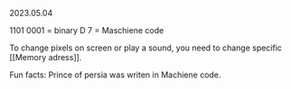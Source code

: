 2023.05.04

1101 0001 = binary
D 7            = Maschiene code

To change pixels on screen or play a sound, you need to change specific [[Memory adress]].



Fun facts:
	Prince of persia was writen in Machiene code.